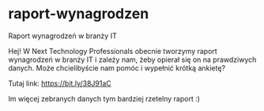 # raport-wynagrodzen
Raport wynagrodzeń w branży IT

Hej! W Next Technology Professionals obecnie tworzymy raport wynagrodzeń w branży IT i zależy nam, żeby opierał się on na prawdziwych danych. Może chcielibyście nam pomóc i wypełnić krótką ankietę?

Tutaj link:
https://bit.ly/38J91aC

Im więcej zebranych danych tym bardziej rzetelny raport :)
